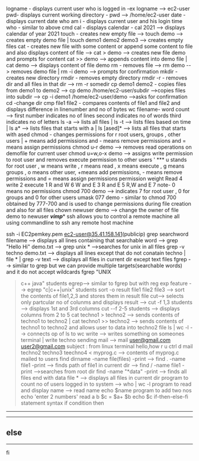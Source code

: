logname - displays current user who is logged in -ex logname --> ec2-user
pwd- displays current working directory - pwd --> /home/ec2-user
date - displays current date
who am i - displays current user and his login time 
who - similar to above cmd
cal - displays calendar - cal 2021 --> displays calendar of year 2021
touch - creates new empty file -->  touch demo --> creates empty demo file | touch demo1 demo2 demo3 --> creates empty files
cat - creates new file with some content or append some content to file and also displays content of file --> cat > demo --> creates new file demo and prompts for content
cat >> demo --> appends content into demo file | cat demo --> displays content of file demo
rm - removes file --> rm demo --> removes demo file | rm -i demo --> prompts for confirmation
mkdir - creates new directory
rmdir - removes empty directory
rmdir -r - removes dir and all files in that dir --> rm -r somedir
cp demo1 demo2 - copies files from demo1 to demo2 --> cp demo /home/ec2-user/subdir -->copies files into subdir --> cp -i demo1 /home/ec2-user/demo -->asks for confirmation
cd -change dir
cmp file1 file2 - compares contents of file1 and file2 and displays difference in linenumber and no of bytes
wc filename- word count --> first number indicates no of lines second indicates no of words third indicates no of letters 
ls -a --> lists all files | ls -t --> lists files based on time | ls a* --> lists files that starts with a | ls [ased]*  --> lists all files that starts with ased
chmod - changes permissions for r root users, groups , other users | + means add permissions and - means remove permissions and = means assign permissions
chmod u-r demo --> removes read operations on demofile for current user
chmod u=w,o-x demo --> assigns write permission to root user and removes execute permission to other users '
*** u stands for root user , w means write , r means read , x means execute , g means groups , o means other user, +means add permissions, - means remove permissions and = means assign permissions
permission weight
Read        4
write       2
execute     1
R and W     6
W and E     3 
R and E     5 
R,W and E   7
note- 0 means no permissions
chmod 700 demo --> indicates 7 for root user , 0 for groups and 0 for other users
umask 077 demo - similar to chmod 700 obtained by 777-700 and is used to change permissions during file creation and also for all files
chown newuser demo --> change the owner of file demo to newuser
*****vimp******
ssh allows you to control a remote machine all using commandline 
to ssh any remote host machine

ssh -i EC2pemkey.pem ec2-user@35.41.158.141(publicip)
grep searchword filename --> displays all lines containing that searchable word --> grep "Hello Hi" demo.txt --> grep unix * -->searches for unix in all files
grep -v techno demo.txt --> displays all lines except that do not conatain techno | file * | grep -v text --> displays all files in current dir except text files
fgrep --> similar to grep but we can provide multiple targets(searchable words) and it do not accept wildcards
fgrep "UNIX
>c++
>java" students
egrep--> similar to fgrep but with reg exp feature --> egrep "c|c++|unix" students 
sort -o result file1 file2 file3 --> sort the contents of file1,2,3 and stores them in result file
cut--> selects only partcular no of colunms and displays result --> cut -f 1,3 students --> displays 1st and 3rd columns
cut --f 2-5 students --> displays columns from 2 to 5
cat techno1 > techno2 --> sends contents of techno1 to techno2  | cat techno1 >> techno2 --> sends contents of techno1 to techno2 and allows user to data into techno2 file
ls | wc -l --> connects op of ls to wc
write --> writes something on someones terminal | write techno
sending mail -->
mail user@gmail.com user2@gmail.com
subject : from linux terminal
hello,how r u
ctrl d
mail techno2 techno3 teechno4 < myprog.c --> contents of myprog.c mailed to users
find dirname -name file(files) -print --> find . -name file1 -print --> finds path of file1 in current dir --> find / -name file1 -print -->searches from root dir
find -name "*data" -print --> finds all files end with data
file * --> displays all files in current dir
program to count no of users logged in to system --> who | wc -l
program to read and display name --> read name      echo $name
program to add two nos
echo 'enter 2 numbers'
read a b
$c = $a+ $b
echo $c
if-then-else-fi statement syntax
if condition
then
----------------
---------------
else
----------
----------
fi









